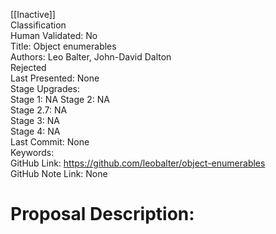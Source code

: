 [[Inactive]]<br>Classification<br>Human Validated: No<br>Title: Object enumerables<br>Authors: Leo Balter, John-David Dalton<br>Rejected<br>Last Presented: None<br>Stage Upgrades:<br>Stage 1: NA
Stage 2: NA  
Stage 2.7: NA  
Stage 3: NA  
Stage 4: NA<br>Last Commit: None<br>Keywords:<br>GitHub Link: https://github.com/leobalter/object-enumerables <br>GitHub Note Link: None
# Proposal Description:<br>